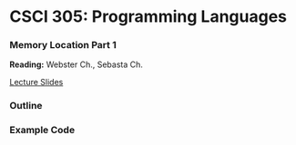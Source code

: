 # CSCI 305: Programming Languages

### Memory Location Part 1

**Reading:** Webster Ch., Sebasta Ch.

[Lecture Slides](slides/Lecture.pdf)

### Outline

### Example Code
